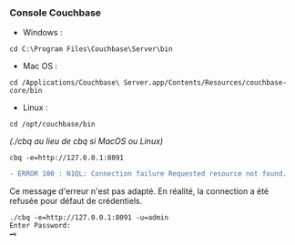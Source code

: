 ### Console Couchbase 

- Windows : 
```
cd C:\Program Files\Couchbase\Server\bin
```
- Mac OS : 
```
cd /Applications/Couchbase\ Server.app/Contents/Resources/couchbase-core/bin
```
- Linux : 
```
cd /opt/couchbase/bin
```

*(./cbq au lieu de cbq si MacOS ou Linux)*
```
cbq -e=http://127.0.0.1:8091
```

```diff
- ERROR 100 : N1QL: Connection failure Requested resource not found.
```

Ce message d'erreur n'est pas adapté. En réalité, la connection a été refusée pour défaut de crédentiels.
```
./cbq -e=http://127.0.0.1:8091 -u=admin
Enter Password:
🗝
 ```
